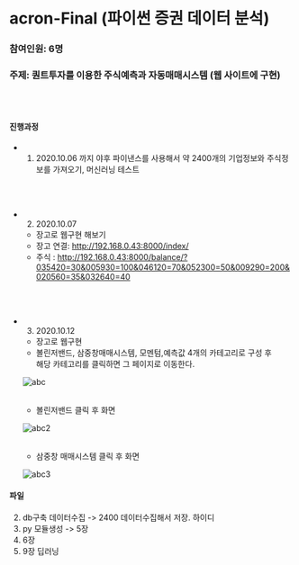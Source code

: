 # acron-Final (파이썬 증권 데이터 분석)
### 참여인원: 6명
### 주제: 퀀트투자를 이용한 주식예측과 자동매매시스템 (웹 사이트에 구현)
<br/>
<br/>

#### 진행과정
* 1. 2020.10.06 까지 야후 파이낸스를 사용해서 약 2400개의 기업정보와 주식정보를 가져오기, 머신러닝 테스트
<br>
<br>

* 2. 2020.10.07
    - 장고로 웹구현 해보기
    - 장고 연결: http://192.168.0.43:8000/index/
    - 주식 : http://192.168.0.43:8000/balance/?035420=30&005930=100&046120=70&052300=50&009290=200&020560=35&032640=40
<br>
<br>

* 3. 2020.10.12
    - 장고로 웹구현 
    - 볼린저밴드, 삼중창매매시스템, 모멘텀,예측값 4개의 카테고리로 구성 후 <br>
      해당 카테고리를 클릭하면 그 페이지로 이동한다. <br>
      
    ![abc](https://user-images.githubusercontent.com/63041717/95810069-191d7000-0d4b-11eb-8953-f03698f663d5.PNG)
    
    <br>
    
    - 볼린저밴드 클릭 후 화면
    
    ![abc2](https://user-images.githubusercontent.com/63041717/95810071-191d7000-0d4b-11eb-9732-3cee6d9d1a8b.PNG)
    
    <br>
    
    - 삼중창 매매시스템 클릭 후 화면
    
    ![abc3](https://user-images.githubusercontent.com/63041717/95810065-16227f80-0d4b-11eb-8e14-9768f354e721.PNG)  
      


#### 파일

02. db구축 데이터수집 -> 2400 데이터수집해서 저장. 하이디
03. py 모듈생성   -> 5장
04. 6장
05. 9장 딥러닝


